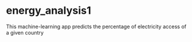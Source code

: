 # energy_analysis1
This machine-learning app predicts the percentage of electricity access of a given country
